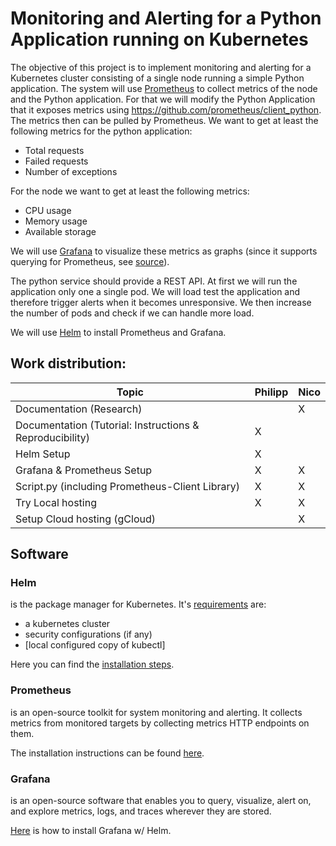 # Monitoring and Alerting for a Python Application running on Kubernetes

The objective of this project is to implement monitoring and alerting for a Kubernetes cluster consisting of a single node running a simple Python application. The system will use [Prometheus](https://prometheus.io/docs/introduction/overview/) to collect metrics of the node and the Python application. For that we will modify the Python Application that it exposes metrics using https://github.com/prometheus/client_python. The metrics then can be pulled by Prometheus. We want to get at least the following metrics for the python application:
 - Total requests
 - Failed requests
 - Number of exceptions

For the node we want to get at least the following metrics:
 - CPU usage
 - Memory usage
 - Available storage

We will use [Grafana](https://grafana.com/docs/grafana/latest/introduction/) to visualize these metrics as graphs (since it supports querying for Prometheus, see [source](https://prometheus.io/docs/visualization/grafana/)).

The python service should provide a REST API. At first we will run the application only one a single pod. We will load test the application and therefore trigger alerts when it becomes unresponsive. We then increase the number of pods and check if we can handle more load.

We will use [Helm](https://helm.sh/docs/) to install Prometheus and Grafana.

## Work distribution:
| Topic        | Philipp   | Nico       |
|--------------|-----------|------------|
| Documentation (Research) |      |   X   |
| Documentation (Tutorial: Instructions & Reproducibility) |   X   |      |
| Helm Setup   |   X   |      |
| Grafana & Prometheus Setup |   X   |   X   |
| Script.py (including Prometheus-Client Library) |   X   |   X   |
| Try Local hosting |   X   |   X   |
| Setup Cloud hosting (gCloud) |     |   X   |


## Software
### Helm
is the package manager for Kubernetes. It's [requirements](https://helm.sh/docs/intro/quickstart/#prerequisites) are:
- a kubernetes cluster
- security configurations (if any)
- [local configured copy of kubectl]

Here you can find the [installation steps](https://helm.sh/docs/intro/install/).

### Prometheus
is an open-source toolkit for system monitoring and alerting. It collects metrics from monitored targets by collecting metrics HTTP endpoints on them.

The installation instructions can be found [here](https://prometheus-community.github.io/helm-charts/).



### Grafana
is an open-source software that enables you to query, visualize, alert on, and explore metrics, logs, and traces wherever they are stored.

[Here](https://grafana.com/docs/agent/latest/operator/helm-getting-started/) is how to install Grafana w/ Helm.
